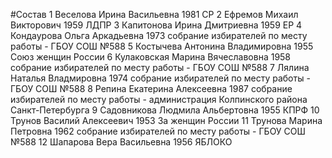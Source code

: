 #Состав
1 Веселова Ирина Васильевна 1981 СР
2 Ефремов Михаил Викторович 1959 ЛДПР
3 Капитонова Ирина Дмитриевна 1959 ЕР
4 Кондаурова Ольга Аркадьевна 1973 собрание избирателей по месту работы - ГБОУ СОШ №588
5 Костычева Антонина Владимировна 1955 Союз женщин России
6 Кулаковская Марина Вячеславовна 1958 собрание избирателей по месту работы - ГБОУ СОШ №588
7 Лялина Наталья Владмировна 1974 собрание избирателей по месту работы - ГБОУ СОШ №588
8 Репина Екатерина Алексеевна 1987 собрание избирателей по месту работы - администрация Колпинского района Санкт-Петербурга
9 Садовникова Людмила Альбертовна 1955 КПРФ
10 Трунов Василий Алексеевич 1953 За женщин России
11 Трунова Марина Петровна 1962 собрание избирателей по месту работы - ГБОУ СОШ №588
12 Шапарова Вера Васильевна 1956 ЯБЛОКО
